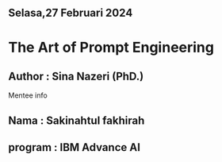 ## Selasa,27 Februari 2024
# The Art of Prompt Engineering 
## Author : Sina Nazeri (PhD.)
Mentee info
## Nama : Sakinahtul fakhirah 
## program : IBM Advance AI
